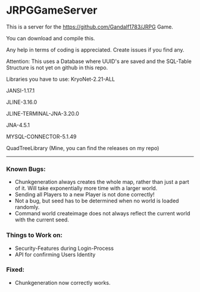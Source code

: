 # JRPGGameServer

This is a server for the https://github.com/Gandalf1783/JRPG Game.

You can download and compile this.

Any help in terms of coding is appreciated. Create issues if you find any.

Attention:
This uses a Database where UUID's are saved and the SQL-Table Structure is not yet on github in this repo.

Libraries you have to use:
KryoNet-2.21-ALL

JANSI-1.17.1

JLINE-3.16.0

JLINE-TERMINAL-JNA-3.20.0

JNA-4.5.1

MYSQL-CONNECTOR-5.1.49

QuadTreeLibrary (Mine, you can find the releases on my repo)


---

### Known Bugs:
- Chunkgeneration always creates the whole map, rather than just a part of it. Will take exponentially more time with a larger world.
- Sending all Players to a new Player is not done correctly!
- Not a bug, but seed has to be determined when no world is loaded randomly.
- Command world createimage does not always reflect the current world with the current seed.

### Things to Work on:
- Security-Features during Login-Process
- API for confirming Users Identity

### Fixed:
- Chunkgeneration now correctly works.
    
